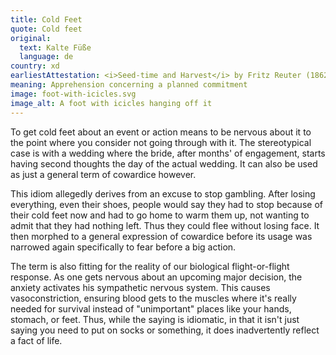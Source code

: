 ```yaml
---
title: Cold Feet
quote: Cold feet
original:
  text: Kalte Füße
  language: de
country: xd
earliestAttestation: <i>Seed-time and Harvest</i> by Fritz Reuter (1862)
meaning: Apprehension concerning a planned commitment
image: foot-with-icicles.svg
image_alt: A foot with icicles hanging off it
---
```


To get cold feet about an event or action means to be nervous about it to the point where you consider not going through with it. The stereotypical case is with a wedding where the bride, after months' of engagement, starts having second thoughts the day of the actual wedding. It can also be used as just a general term of cowardice however.

This idiom allegedly derives from an excuse to stop gambling. After losing everything, even their shoes, people would say they had to stop because of their cold feet now and had to go home to warm them up, not wanting to admit that they had nothing left. Thus they could flee without losing face. It then morphed to a general expression of cowardice before its usage was narrowed again specifically to fear before a big action.

The term is also fitting for the reality of our biological flight-or-flight response. As one gets nervous about an upcoming major decision, the anxiety activates his sympathetic nervous system. This causes vasoconstriction, ensuring blood gets to the muscles where it's really needed for survival instead of "unimportant" places like your hands, stomach, or feet. Thus, while the saying is idiomatic, in that it isn't just saying you need to put on socks or something, it does inadvertently reflect a fact of life.
